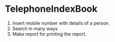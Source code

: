 # TelephoneIndexBook
1) Insert mobile number with details of a person. 
2) Search in many ways
3) Make report for printing the report.
